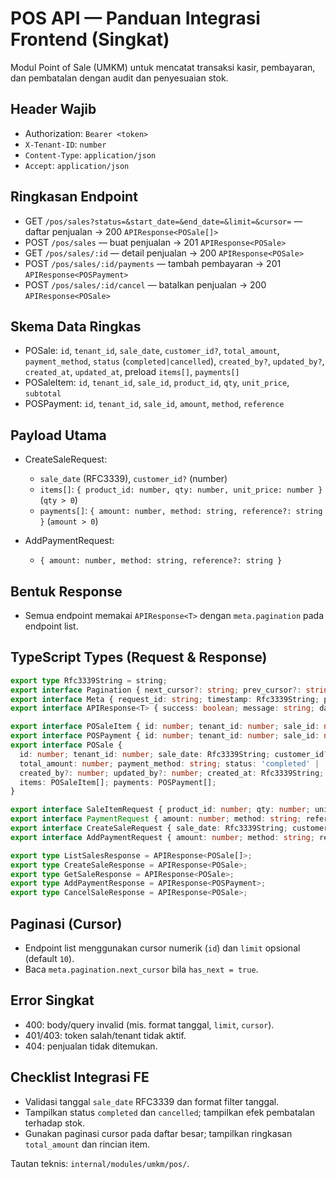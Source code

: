 # POS API — Panduan Integrasi Frontend (Singkat)

Modul Point of Sale (UMKM) untuk mencatat transaksi kasir, pembayaran, dan pembatalan dengan audit dan penyesuaian stok.

## Header Wajib

- Authorization: `Bearer <token>`
- `X-Tenant-ID`: `number`
- `Content-Type`: `application/json`
- `Accept`: `application/json`

## Ringkasan Endpoint

- GET `/pos/sales?status=&start_date=&end_date=&limit=&cursor=` — daftar penjualan → 200 `APIResponse<POSale[]>`
- POST `/pos/sales` — buat penjualan → 201 `APIResponse<POSale>`
- GET `/pos/sales/:id` — detail penjualan → 200 `APIResponse<POSale>`
- POST `/pos/sales/:id/payments` — tambah pembayaran → 201 `APIResponse<POSPayment>`
- POST `/pos/sales/:id/cancel` — batalkan penjualan → 200 `APIResponse<POSale>`

## Skema Data Ringkas

- POSale: `id`, `tenant_id`, `sale_date`, `customer_id?`, `total_amount`, `payment_method`, `status` (`completed|cancelled`), `created_by?`, `updated_by?`, `created_at`, `updated_at`, preload `items[]`, `payments[]`
- POSaleItem: `id`, `tenant_id`, `sale_id`, `product_id`, `qty`, `unit_price`, `subtotal`
- POSPayment: `id`, `tenant_id`, `sale_id`, `amount`, `method`, `reference`

## Payload Utama

- CreateSaleRequest:
  - `sale_date` (RFC3339), `customer_id?` (number)
  - `items[]`: `{ product_id: number, qty: number, unit_price: number }` (`qty > 0`)
  - `payments[]`: `{ amount: number, method: string, reference?: string }` (`amount > 0`)

- AddPaymentRequest:
  - `{ amount: number, method: string, reference?: string }`

## Bentuk Response

- Semua endpoint memakai `APIResponse<T>` dengan `meta.pagination` pada endpoint list.

## TypeScript Types (Request & Response)

```ts
export type Rfc3339String = string;
export interface Pagination { next_cursor?: string; prev_cursor?: string; has_next: boolean; has_prev: boolean; limit: number }
export interface Meta { request_id: string; timestamp: Rfc3339String; pagination?: Pagination }
export interface APIResponse<T> { success: boolean; message: string; data: T | null; meta: Meta; errors: Record<string, string[]> | null }

export interface POSaleItem { id: number; tenant_id: number; sale_id: number; product_id: number; qty: number; unit_price: number; subtotal: number }
export interface POSPayment { id: number; tenant_id: number; sale_id: number; amount: number; method: string; reference: string }
export interface POSale {
  id: number; tenant_id: number; sale_date: Rfc3339String; customer_id?: number;
  total_amount: number; payment_method: string; status: 'completed' | 'cancelled';
  created_by?: number; updated_by?: number; created_at: Rfc3339String; updated_at: Rfc3339String;
  items: POSaleItem[]; payments: POSPayment[];
}

export interface SaleItemRequest { product_id: number; qty: number; unit_price: number }
export interface PaymentRequest { amount: number; method: string; reference?: string }
export interface CreateSaleRequest { sale_date: Rfc3339String; customer_id?: number; items: SaleItemRequest[]; payments: PaymentRequest[] }
export interface AddPaymentRequest { amount: number; method: string; reference?: string }

export type ListSalesResponse = APIResponse<POSale[]>;
export type CreateSaleResponse = APIResponse<POSale>;
export type GetSaleResponse = APIResponse<POSale>;
export type AddPaymentResponse = APIResponse<POSPayment>;
export type CancelSaleResponse = APIResponse<POSale>;
```

## Paginasi (Cursor)

- Endpoint list menggunakan cursor numerik (`id`) dan `limit` opsional (default `10`).
- Baca `meta.pagination.next_cursor` bila `has_next = true`.

## Error Singkat

- 400: body/query invalid (mis. format tanggal, `limit`, `cursor`).
- 401/403: token salah/tenant tidak aktif.
- 404: penjualan tidak ditemukan.

## Checklist Integrasi FE

- Validasi tanggal `sale_date` RFC3339 dan format filter tanggal.
- Tampilkan status `completed` dan `cancelled`; tampilkan efek pembatalan terhadap stok.
- Gunakan paginasi cursor pada daftar besar; tampilkan ringkasan `total_amount` dan rincian item.

Tautan teknis: `internal/modules/umkm/pos/`.
